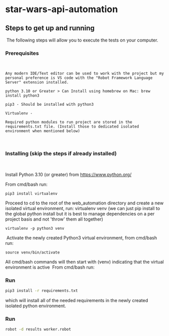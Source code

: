 # star-wars-api-automation

## Steps to get up and running
​
The following steps will allow you to execute the tests on your computer.
​
### Prerequisites
​
```
Any modern IDE/Text editor can be used to work with the project but my personal preference is VS code with the "Robot Framework Language Server" extension installed.
​
python 3.10 or Greater > Can Install using homebrew on Mac: brew install python3

pip3 - Should be installed with python3
​
Virtualenv - 
​
Required python modules to run project are stored in the requirements.txt file. (Install those to dedicated isolated environment when mentioned below)
```
​
### Installing (skip the steps if already installed)
​

Install Python 3.10 (or greater) from https://www.python.org/

From cmd/bash run:
```
pip3 install virtualenv
```

Proceed to cd to the root of the web_automation directory and create a new isolated virtual environment, run: virtualenv venv  (we can just pip install to the global python install but it is best to manage dependencies on a per project basis and not 'throw' them all together)
​
```
virtualenv -p python3 venv
```
​
Activate the newly created Python3 virtual environment, from cmd/bash run:
```
source venv/bin/activate
```
All cmd/bash commands will then start with (venv) indicating that the virtual environment is active
​
From cmd/bash run:
### Run
```bash
pip3 install -r requirements.txt
```
which will install all of the needed requirements in the newly created isolated python environment.
### Run
```bash
robot -d results worker.robot
```
